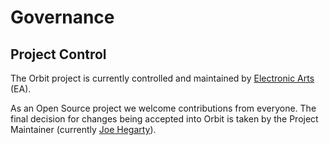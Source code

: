 # Governance

## Project Control

The Orbit project is currently controlled and maintained by [Electronic Arts](https://www.ea.com) \(EA\).

As an Open Source project we welcome contributions from everyone. The final decision for changes being accepted into Orbit is taken by the Project Maintainer \(currently [Joe Hegarty](https://github.com/joehegarty)\).

